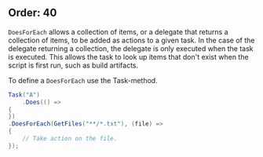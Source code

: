 Order: 40
---

`DoesForEach` allows a collection of items, or a delegate that returns a collection of items, to be added as actions to a given task. In the case of the delegate returning a collection, the delegate is only executed when the task is executed. This allows the task to look up items that don't exist when the script is first run, such as build artifacts.

To define a `DoesForEach` use the Task-method.

```csharp
Task("A")
    .Does(() =>
{
})
.DoesForEach(GetFiles("**/*.txt"), (file) =>
{
    // Take action on the file.
});
```